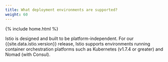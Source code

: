 ```yaml
---
title: What deployment environments are supported?
weight: 60
---
```

{% include home.html %}

Istio is designed and built to be platform-independent. For our
{{site.data.istio.version}} release, Istio supports environments running
container orchestration platforms such as Kubernetes (v1.7.4 or greater)
and Nomad (with Consul).
